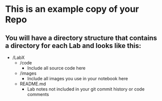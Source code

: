 # This is an example copy of your Repo
## You will have a directory structure that contains a directory for each Lab and looks like this:
- /LabX
    - /code
        - Include all source code here
    - /images
        - Include all images you use in your notebook here
    - README.md
        - Lab notes not included in your git commit history	or code comments

